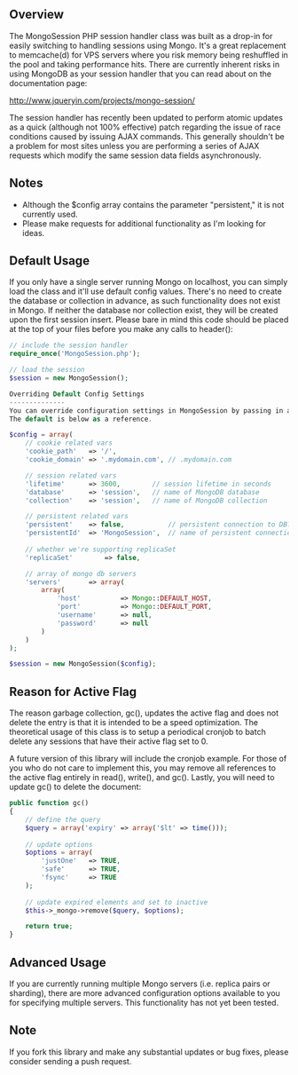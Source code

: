 Overview
--------
The MongoSession PHP session handler class was built as a drop-in for easily switching to handling sessions using Mongo. It's a 
great replacement to memcache(d) for VPS servers where you risk memory being reshuffled in the pool and taking performance hits. 
There are currently inherent risks in using MongoDB as your session handler that you can read about on the documentation page:

http://www.jqueryin.com/projects/mongo-session/

The session handler has recently been updated to perform atomic updates as a quick (although not 100% effective) patch regarding the 
issue of race conditions caused by issuing AJAX commands. This generally shouldn't be a problem for most sites unless you are 
performing a series of AJAX requests which modify the same session data fields asynchronously.

Notes
-----
-  Although the $config array contains the parameter "persistent," it is not currently used.
-  Please make requests for additional functionality as I'm looking for ideas.

Default Usage 
-------------
If you only have a single server running Mongo on localhost, you can simply load the class and it'll use default config values. 
There's no need to create the database or collection in advance, as such functionality does not exist in Mongo. If neither the 
database nor collection exist, they will be created upon the first session insert. Please bare in mind this code should be placed at 
the top of your files before you make any calls to header():

```` PHP
// include the session handler
require_once('MongoSession.php');

// load the session
$session = new MongoSession();

Overriding Default Config Settings
--------------
You can override configuration settings in MongoSession by passing in an array with any of the following parameters below.
The default is below as a reference.

$config = array(
    // cookie related vars
    'cookie_path'   => '/',
    'cookie_domain' => '.mydomain.com', // .mydomain.com

    // session related vars
    'lifetime'      => 3600,        // session lifetime in seconds
    'database'      => 'session',   // name of MongoDB database
    'collection'    => 'session',   // name of MongoDB collection

    // persistent related vars
    'persistent' 	=> false, 			// persistent connection to DB?
    'persistentId' 	=> 'MongoSession', 	// name of persistent connection
    
    // whether we're supporting replicaSet
    'replicaSet'		=> false,

    // array of mongo db servers
    'servers'   	=> array(
        array(
            'host'          => Mongo::DEFAULT_HOST,
            'port'          => Mongo::DEFAULT_PORT,
            'username'      => null,
            'password'      => null
        )
    )
);

$session = new MongoSession($config);
````

Reason for Active Flag
---------------------

The reason garbage collection, gc(), updates the active flag and does not delete the entry is that it is intended to be a speed optimization.
The theoretical usage of this class is to setup a periodical cronjob to batch delete any sessions that have their active flag set to 0.

A future version of this library will include the cronjob example. For those of you who do not care to implement this, you may remove
all references to the active flag entirely in read(), write(), and gc(). Lastly, you will need to update gc() to delete the document:

```` PHP
public function gc()
{
    // define the query
    $query = array('expiry' => array('$lt' => time()));
    
    // update options
    $options = array(
        'justOne'	=> TRUE,
        'safe'		=> TRUE,
        'fsync'		=> TRUE
    );
    
    // update expired elements and set to inactive
    $this->_mongo->remove($query, $options);

    return true;
}
````

Advanced Usage
--------------

If you are currently running multiple Mongo servers (i.e. replica pairs or sharding), there are more advanced configuration options
available to you for specifying multiple servers.  This functionality has not yet been tested.

Note
----

If you fork this library and make any substantial updates or bug fixes, please consider sending a push request.
